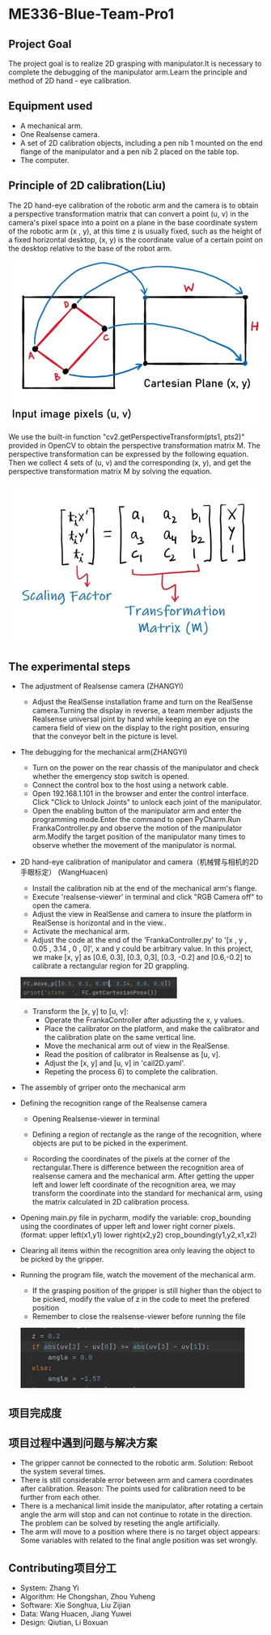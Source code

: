 # ME336-Blue-Team-Pro1

## Project Goal
The project goal is to realize 2D grasping with manipulator.It is necessary to complete the debugging of the manipulator arm.Learn the principle and method of 2D hand - eye calibration.


## Equipment used
- A mechanical arm.
- One Realsense camera.
- A set of 2D calibration objects, including a pen nib 1 mounted on the end flange of the manipulator and a pen nib 2 placed on the table top.
- The computer.


## Principle of 2D calibration(Liu)
The 2D hand-eye calibration of the robotic arm and the camera is to obtain a perspective transformation matrix that can convert a point (u, v) in the camera's pixel space into a point on a plane in the base coordinate system of the robotic arm (x , y), at this time z is usually fixed, such as the height of a fixed horizontal desktop, (x, y) is the coordinate value of a certain point on the desktop relative to the base of the robot arm.

![1](./image/1.png)

We use the built-in function "cv2.getPerspectiveTransform(pts1, pts2)" provided in OpenCV to obtain the perspective transformation matrix M. The perspective transformation can be expressed by the following equation. Then we collect 4 sets of (u, v) and the corresponding (x, y), and get the perspective transformation matrix M by solving the equation.

![2](./image/2.png)


## The experimental steps
- The adjustment of Realsense camera (ZHANGYI)
    - Adjust the RealSense installation frame and turn on the RealSense camera.Turning the  display in reverse, a team member adjusts the Realsense universal joint by hand while keeping an eye on the camera field of view on the display to the right position, ensuring that the conveyor belt in the picture is level. 


- The debugging for the mechanical arm(ZHANGYI)
    - Turn on the power on the rear chassis of the manipulator and check whether the emergency stop switch is opened.
    - Connect the control box to the host using a network cable.
    - Open 192.168.1.101 in the browser and enter the control interface. Click "Click to Unlock Joints" to unlock each joint of the manipulator.
    - Open the enabling button of the manipulator arm and enter the programming mode.Enter the command to open PyCharm.Run FrankaController.py and observe the motion of the manipulator arm.Modify the target position of the manipulator many times to observe whether the movement of the manipulator is normal.


- 2D hand-eye calibration of manipulator and camera（机械臂与相机的2D手眼标定） (WangHuacen)
    - Install the calibration nib at the end of the mechanical arm's flange.
    - Execute 'realsense-viewer' in terminal and click "RGB Camera off" to open the camera.
    - Adjust the view in RealSense and camera to insure the platform in RealSense is horizontal and in the view..
    - Activate the mechanical arm.
    - Adjust the code at the end of the 'FrankaController.py' to '[x , y , 0.05 , 3.14 , 0 , 0]', x and y could be arbitrary value. In this project, we make [x, y] as [0.6, 0.3], [0.3, 0,3], [0.3, -0.2] and [0.6,-0.2] to calibrate a rectangular region for 2D grappling.

    ![3](./image/3.png)

    - Transform the [x, y] to [u, v]:
        - Operate the FrankaController after adjusting the x, y values.
        - Place the calibrator on the platform, and make the calibrator and the calibration plate on the same vertical line.
        - Move the mechanical arm out of view in the RealSense.
        - Read the position of calibrator in Realsense as [u, v].
        - Adjust the [x, y] and [u, v] in 'cail2D.yaml'.
        - Repeting the process 6) to complete the calibration.


- The assembly of grriper onto the mechanical arm


- Defining the recognition range of the Realsense camera 
    - Opening Realsense-viewer in terminal

    - Defining a region of rectangle as the range of the recognition, where objects are put to be picked in the experiment.

    - Rocording the coordinates of the pixels at the corner of the rectangular.There is difference between the recognition area of  realsense camera and the mechanical arm. After getting the upper left and lower left coordinate of the recognition area, we may transform the coordinate into the standard for mechanical arm, using the matrix calculated in 2D calibration process.
    

- Opening main.py file in pycharm, modify the variable: crop_bounding using the coordinates of upper left and lower right corner pixels. (format: upper left(x1,y1) lower right(x2,y2) crop_bounding(y1,y2,x1,x2)


- Clearing all items within the recognition area only leaving the object to be picked by the gripper.


- Running the program file, watch the movement of the mechanical arm. 
    - If the grasping position of the gripper is still higher than the object to be picked, modify the value of z in the code to meet the prefered position
    - Remember to close the realsense-viewer before running the file 

    ![4](./image/4.png)


## 项目完成度
     

## 项目过程中遇到问题与解决方案
- The gripper cannot be connected to the robotic arm. Solution: Reboot the system several times.
- There is still considerable error between arm and camera coordinates after calibration. Reason: The points used for calibration need to be further from each other.
- There is a mechanical limit inside the manipulator, after rotating a certain angle the arm will stop and can not continue to rotate in the direction. The problem can be solved by reseting the angle artificially.
- The arm will move to a position where there is no target object appears: Some variables with related to the final angle position was set wrongly.


## Contributing项目分工
- System: Zhang Yi 
- Algorithm: He Chongshan, Zhou Yuheng
- Software: Xie Songhua, Liu Zijian
- Data: Wang Huacen, Jiang Yuwei
- Design: Qiutian, Li Boxuan